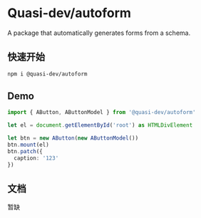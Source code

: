# Quasi-dev/autoform

A package that automatically generates forms from a schema.

## 快速开始

```bash
npm i @quasi-dev/autoform
```

## Demo

```typescript
import { AButton, AButtonModel } from '@quasi-dev/autoform'

let el = document.getElementById('root') as HTMLDivElement

let btn = new AButton(new AButtonModel())
btn.mount(el)
btn.patch({
  caption: '123'
})
```

## 文档

暂缺

